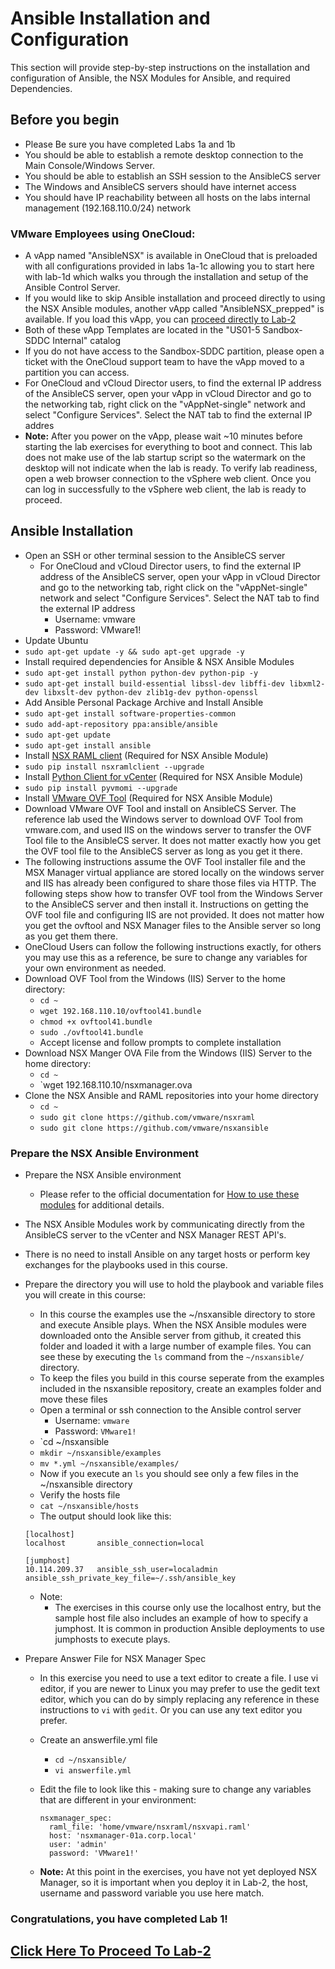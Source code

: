 # Ansible Installation and Configuration
This section will provide step-by-step instructions on the installation and configuration of Ansible, the NSX Modules for Ansible, and required Dependencies.

## Before you begin
-  Please Be sure you have completed Labs 1a and 1b
-  You should be able to establish a remote desktop connection to the Main Console/Windows Server.
-  You should be able to establish an SSH session to the AnsibleCS server
-  The Windows and AnsibleCS servers should have internet access
-  You should have IP reachability between all hosts on the labs internal management (192.168.110.0/24) network

### VMware Employees using OneCloud:
  -  A vApp named "AnsibleNSX" is available in OneCloud that is preloaded with all configurations provided in labs 1a-1c allowing you to start here with lab-1d which walks you through the installation and setup of the Ansible Control Server.
  - If you would like to skip Ansible installation and proceed directly to using the NSX Ansible modules, another vApp called "AnsibleNSX_prepped" is available. If you load this vApp, you can [proceed directly to Lab-2](https://github.com/afewell/AnsibleNSX101/tree/master/Lab2-NSXDeploy#prerequisites)
  - Both of these vApp Templates are located in the "US01-5 Sandbox-SDDC Internal" catalog
  -  If you do not have access to the Sandbox-SDDC partition, please open a ticket with the OneCloud support team to have the vApp moved to a partition you can access. 
  - For OneCloud and vCloud Director users, to find the external IP address of the AnsibleCS server, open your vApp in vCloud Director and go to the networking tab, right click on the "vAppNet-single" network and select "Configure Services". Select the NAT tab to find the external IP addres
  - __Note:__  After you power on the vApp, please wait ~10 minutes before starting the lab exercises for everything to boot and connect. This lab does not make use of the lab startup script so the watermark on the desktop will not indicate when the lab is ready. To verify lab readiness, open a web browser connection to the vSphere web client. Once you can log in successfully to the vSphere web client, the lab is ready to proceed.  

## Ansible Installation
- Open an SSH or other terminal session to the AnsibleCS server
  - For OneCloud and vCloud Director users, to find the external IP address of the AnsibleCS server, open your vApp in vCloud Director and go to the networking tab, right click on the "vAppNet-single" network and select "Configure Services". Select the NAT tab to find the external IP address
    - Username: vmware
    - Password: VMware1!
-  Update Ubuntu
  - `sudo apt-get update -y && sudo apt-get upgrade -y`
-  Install required dependencies for Ansible & NSX Ansible Modules
  -  `sudo apt-get install python python-dev python-pip -y`
  -  `sudo apt-get install build-essential libssl-dev libffi-dev libxml2-dev libxslt-dev python-dev zlib1g-dev python-openssl`
-  Add Ansible Personal Package Archive and Install Ansible
  -  `sudo apt-get install software-properties-common`
  -  `sudo add-apt-repository ppa:ansible/ansible`
  -  `sudo apt-get update`
  -  `sudo apt-get install ansible`
-  Install [NSX RAML client](http://github.com/vmware/nsxramlclient) (Required for NSX Ansible Module)
  -  `sudo pip install nsxramlclient --upgrade`
-  Install [Python Client for vCenter](http://github.com/vmware/pyvmomi) (Required for NSX Ansible Module)
  -  `sudo pip install pyvmomi --upgrade`
-  Install [VMware OVF Tool](https://www.vmware.com/support/developer/ovf/) (Required for NSX Ansible Module)
  -  Download VMware OVF Tool and install on AnsibleCS Server. The reference lab used the Windows server to download OVF Tool from vmware.com, and used IIS on the windows server to transfer the OVF Tool file to the AnsibleCS server. It does not matter exactly how you get the OVF tool file to the AnsibleCS server as long as you get it there.
  - The following instructions assume the OVF Tool installer file and the MSX Manager virtual appliance are stored locally on the windows server and IIS has already been configured to share those files via HTTP. The following steps show how to transfer OVF tool from the Windows Server to the AnsibleCS server and then install it. Instructions on getting the OVF tool file and configuring IIS are not provided. It does not matter how you get the ovftool and NSX Manager files to the Ansible server so long as you get them there. 
  - OneCloud Users can follow the following instructions exactly, for others you may use this as a reference, be sure to change any variables for your own environment as needed.
  - Download OVF Tool from the Windows (IIS) Server to the home directory:
    -  `cd ~`
    -  `wget 192.168.110.10/ovftool41.bundle`
    -  `chmod +x ovftool41.bundle`
    -  `sudo ./ovftool41.bundle`
    -  Accept license and follow prompts to complete installation
  - Download NSX Manger OVA File from the Windows (IIS) Server to the home directory:
    -  `cd ~`
    -  `wget 192.168.110.10/nsxmanager.ova
- Clone the NSX Ansible and RAML repositories into your home directory
   -  `cd ~`
   -  `sudo git clone https://github.com/vmware/nsxraml`
   -  `sudo git clone https://github.com/vmware/nsxansible`

### Prepare the NSX Ansible Environment
- Prepare the NSX Ansible environment
  - Please refer to the official documentation for [How to use these modules](https://github.com/vmware/nsxansible#how-to-use-these-modules) for additional details.
- The NSX Ansible Modules work by communicating directly from the AnsibleCS server to the vCenter and NSX Manager REST API's.
- There is no need to install Ansible on any target hosts or perform key exchanges for the playbooks used in this course.
- Prepare the directory you will use to hold the playbook and variable files you will create in this course:
    - In this course the examples use the ~/nsxansible directory to store and execute Ansible plays. When the NSX Ansible modules were downloaded onto the Ansible server from github, it created this folder  and loaded it with a large number of example files. You can see these by executing the `ls` command from the `~/nsxansible/` directory. 
    - To keep the files you build in this course seperate from the examples included in the nsxansible repository, create an examples folder and move these files
    - Open a terminal or ssh connection to the Ansible control server
      - Username: `vmware`
      - Password: `VMware1!`
    - `cd ~/nsxansible
    - `mkdir ~/nsxansible/examples`
    - `mv *.yml ~/nsxansible/examples/`
    - Now if you execute an `ls` you should see only a few files in the ~/nsxansible directory
    - Verify the hosts file
    - `cat ~/nsxansible/hosts`
    - The output should look like this:
    
  ```
  [localhost]
  localhost       ansible_connection=local

  [jumphost]
  10.114.209.37   ansible_ssh_user=localadmin ansible_ssh_private_key_file=~/.ssh/ansible_key
  ```

  - Note:
    - The exercises in this course only use the localhost entry, but the sample host file also includes an example of how to specify a jumphost. It is common in production Ansible deployments to use jumphosts to execute plays.
- Prepare Answer File for NSX Manager Spec
  - In this exercise you need to use a text editor to create a file. I use vi editor, if you are newer to Linux you may prefer to use the gedit text editor, which you can do by simply replacing any reference in these instructions to `vi` with `gedit`. Or you can use any text editor you prefer. 
  - Create an answerfile.yml file
    - `cd ~/nsxansible/`
    - `vi answerfile.yml`
  - Edit the file to look like this - making sure to change any variables that are different in your environment:
    ```
    nsxmanager_spec:
      raml_file: 'home/vmware/nsxraml/nsxvapi.raml'
      host: 'nsxmanager-01a.corp.local'
      user: 'admin'
      password: 'VMware1!'
    ```

  - __Note:__ At this point in the exercises, you have not yet deployed NSX Manager, so it is important when you deploy it in Lab-2, the host, username and password variable you use here match. 

### Congratulations, you have completed Lab 1!
## [Click Here To Proceed To Lab-2](../../Lab2-NSXDeploy/)
